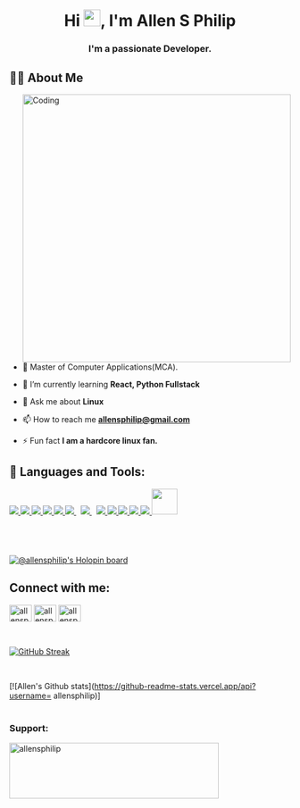 <h1 align="center">Hi <img src="https://raw.githubusercontent.com/MartinHeinz/MartinHeinz/master/wave.gif" width="30px">, I'm Allen S Philip</h1>
<h3 align="center">I'm a passionate Developer.</h3>

## 🙋‍♂️ About Me

<img align= "right" alt="Coding" width="480" height="auto"  src="https://c.tenor.com/2uyENRmiUt0AAAAC/coding.gif" height="175px"/></a>

- 🔭 Master of Computer Applications(MCA).

- 🌱 I’m currently learning ****React, Python Fullstack****

- 💬 Ask me about ****Linux****

- 📫 How to reach me **allensphilip@gmail.com**

- ⚡ Fun fact **I am a hardcore linux fan.**

## 🚀 Languages and Tools:

<p align="left"> 
    <a href="https://developer.mozilla.org/en-US/docs/Web/JavaScript" target="_blank"> <img src="https://img.icons8.com/color/48/000000/javascript.png"/> </a> 
    <a href="https://www.w3.org/html/" target="_blank"> <img src="https://img.icons8.com/color/48/000000/html-5.png"/> </a> 
    <a href="https://www.w3schools.com/css/" target="_blank"> <img src="https://img.icons8.com/color/48/000000/css3.png"/> </a> 
    <a href="https://getbootstrap.com" target="_blank"> <img src="https://img.icons8.com/color/48/000000/bootstrap.png"/> </a> 
    <a href="https://www.python.org" target="_blank"> <img src="https://img.icons8.com/color/48/000000/python.png"/> </a> 
    <a style="padding-right:8px;" href="https://nodejs.org" target="_blank"> <img src="https://img.icons8.com/color/48/000000/nodejs.png"/> </a> 
    <a style="padding-right:8px;" href="https://www.mysql.com/" target="_blank"> <img src="https://img.icons8.com/fluent/50/000000/mysql-logo.png"/> </a> 
    <a href="https://www.java.com" target="_blank"> <img src="https://img.icons8.com/color/48/000000/java-coffee-cup-logo.png"/> </a> 
    <a href="https://git-scm.com/" target="_blank"> <img src="https://img.icons8.com/color/48/000000/git.png"/> </a>
    <a href="https://www.debian.org/"><img src="https://img.icons8.com/color/48/000000/debian.png"/>
    <a href="https://www.kali.org/"><img src="https://img.icons8.com/color/48/000000/kali-linux.png"/>
    <img src="https://img.icons8.com/color/48/000000/console.png"/>
    <a href="https://www.parrotsec.org/"> <img width="46px" height="46px" src="https://upload.wikimedia.org/wikipedia/commons/4/45/Parrot_Logo.png?20191030192001"/>
    <h1 class="menu-title"></h1>
    </br>
</p>

[![@allensphilip's Holopin board](https://holopin.me/allensphilip)](https://holopin.io/@allensphilip)

## Connect with me:
<p align="left">
<a href="https://linkedin.com/in/allensphilip" target="blank"><img align="center" src="https://raw.githubusercontent.com/rahuldkjain/github-profile-readme-generator/master/src/images/icons/Social/linked-in-alt.svg" alt="allensphilip" height="30" width="40" /></a>
<a href="https://instagram.com/allensphilip" target="blank"><img align="center" src="https://raw.githubusercontent.com/rahuldkjain/github-profile-readme-generator/master/src/images/icons/Social/instagram.svg" alt="allensphilip" height="30" width="40" /></a>
<a href="https://discord.gg/allensphilip#7560" target="blank"><img align="center" src="https://raw.githubusercontent.com/rahuldkjain/github-profile-readme-generator/master/src/images/icons/Social/discord.svg" alt="allensphilip#7560" height="30" width="40" /></a>
</p>
<br>

[![GitHub Streak](https://github-readme-streak-stats.herokuapp.com?user=allensphilip&theme=dark&ring=91FF7E&background=45%2C000000%2C144512&border=000000&stroke=54EB80&fire=38EB3F&currStreakNum=FFFFFF&sideNums=FFFFFF&currStreakLabel=EBEBEB)](https://git.io/streak-stats)  


<br/>


[![Allen's Github stats](https://github-readme-stats.vercel.app/api?username= allensphilip)]<br/>
<br/>

<h3 align="left">Support:</h3>
<p><a href="https://www.buymeacoffee.com/allensphilip"> <img align="left" src="https://www.buymeacoffee.com/assets/img/guidelines/download-assets-sm-1.svg" height="100" width="375" alt="allensphilip" /></a></p><br><br>

<!-- ## ❤ Views and Followers
<a href="https://github.com/Meghna-DAS/github-profile-views-counter">

![](https://komarev.com/ghpvc/?username=allensphilip)

    <img src="https://komarev.com/ghpvc/?username=allensphilip">
</a>
<a href="https://github.com/SubhamRaoniar28?tab=followers"><img src="https://img.shields.io/github/followers/allensphilip?label=Followers&style=social" alt="GitHub Badge"></a> -->
